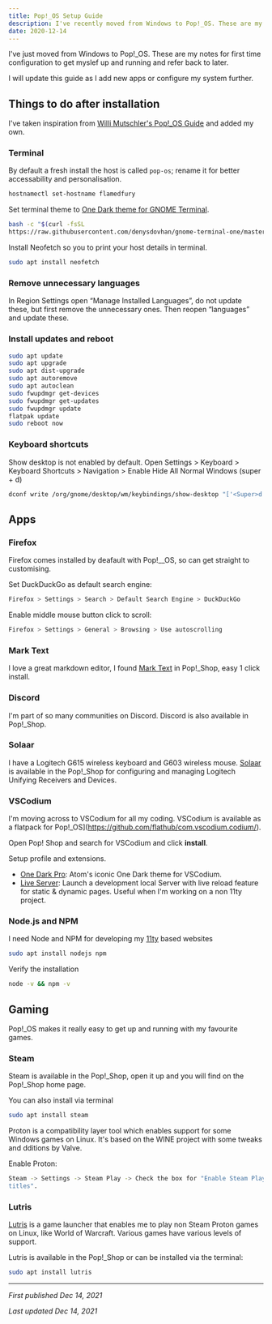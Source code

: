 ```yaml
---
title: Pop!_OS Setup Guide
description: I've recently moved from Windows to Pop!_OS. These are my notes for first time configuration to get myself up and running and refer back to later.
date: 2020-12-14
---
```


I've just moved from Windows to Pop!_OS. These are my notes for first time configuration to get myslef up and running and refer back to later. 

I will update this guide as I add new apps or configure my system further.

## Things to do after installation

I've taken inspiration from [Willi Mutschler's Pop!_OS Guide](https://mutschler.eu/linux/install-guides/pop-os-post-install/) and added my own.

### Terminal

By default a fresh install the host is called `pop-os`; rename it for better accessability and personalisation.

```bash
hostnamectl set-hostname flamedfury
```

Set terminal theme to [One Dark theme for GNOME Terminal](https://github.com/denysdovhan/one-gnome-terminal).

```bash
bash -c "$(curl -fsSL 
https://raw.githubusercontent.com/denysdovhan/gnome-terminal-one/master/one-dark.sh)"
```

Install Neofetch so you to print your host details in terminal.

```bash
sudo apt install neofetch
```

### Remove unnecessary languages

In Region Settings open “Manage Installed Languages”, do not update 
these, but first remove the unnecessary ones. Then reopen “languages” 
and update these.

### Install updates and reboot

```bash
sudo apt update
sudo apt upgrade
sudo apt dist-upgrade
sudo apt autoremove
sudo apt autoclean
sudo fwupdmgr get-devices
sudo fwupdmgr get-updates
sudo fwupdmgr update
flatpak update
sudo reboot now
```

### Keyboard shortcuts

Show desktop is not enabled by default. Open Settings > Keyboard > Keyboard Shortcuts > Navigation > Enable Hide All Normal Windows (super + d)

```bash
dconf write /org/gnome/desktop/wm/keybindings/show-desktop "['<Super>d']"`
```

## Apps

### Firefox

Firefox comes installed by deafault with Pop!__OS, so can get straight to customising.

Set DuckDuckGo as default search engine: 

```bash
Firefox > Settings > Search > Default Search Engine > DuckDuckGo
```

Enable middle mouse button click to scroll:

```bash
Firefox > Settings > General > Browsing > Use autoscrolling
```

### Mark Text

I love a great markdown editor, I found [Mark Text](https://marktext.app/) in Pop!_Shop, easy 1 click install.

### Discord

I'm  part of so many communities on Discord. Discord is also available in Pop!_Shop.

### Solaar

I have a Logitech G615 wireless keyboard and G603 wireless mouse. [Solaar](https://pwr-solaar.github.io/Solaar/) is available in the Pop!_Shop for configuring and managing Logitech Unifying Receivers and Devices.

### VSCodium

I'm moving across to VSCodium for all my coding. VSCodium is available as a flatpack for Pop!_OS](https://github.com/flathub/com.vscodium.codium/).

Open Pop! Shop and search for VSCodium and click **install**.

Setup profile and extensions.

- [One Dark Pro](https://open-vsx.org/extension/zhuangtongfa/material-theme): Atom's iconic One Dark theme for VSCodium.
- [Live Server](https://open-vsx.org/extension/ritwickdey/LiveServer): Launch a development local Server with live reload feature for static & dynamic pages. Useful when I'm working on a non 11ty project.

### Node.js and NPM

I need Node and NPM for developing my [11ty](https://11ty.dev) based websites

```bash
sudo apt install nodejs npm
```

Verify the installation

```bash
node -v && npm -v
```

## Gaming

Pop!_OS makes it really easy to get up and running with my favourite games.

### Steam

Steam is available in the Pop!_Shop, open it up and you will find on the Pop!_Shop home page.

You can also install via terminal

```bash
sudo apt install steam
```

Proton is a compatibility layer tool which enables support for some Windows games on Linux. It's based on the WINE project with some tweaks and dditions by Valve. 

Enable Proton: 

```bash
Steam -> Settings -> Steam Play -> Check the box for "Enable Steam Play for supported titles" AND "Enable Steam Play for all other 
titles".
```

### Lutris

[Lutris](https://lutris.net/) is a game launcher that enables me to play non Steam Proton games on Linux, like World of Warcraft. Various games have various levels of support.

Lutris is available in the Pop!_Shop or can be installed via the terminal:

```bash
sudo apt install lutris
```

***

*First published Dec 14, 2021*

*Last updated Dec 14, 2021*